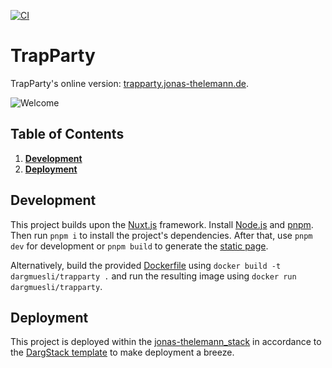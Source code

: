 [![CI](https://github.com/dargmuesli/trapparty/actions/workflows/ci.yml/badge.svg)](https://github.com/dargmuesli/trapparty/actions/workflows/ci.yml)

# TrapParty

TrapParty's online version: [trapparty.jonas-thelemann.de](https://trapparty.jonas-thelemann.de/).

![Welcome](https://trapparty.jonas-thelemann.de/__og_image__/og.png "TrapParty")

## Table of Contents
1. **[Development](#development)**
1. **[Deployment](#deployment)**

## Development
This project builds upon the [Nuxt.js](https://nuxtjs.org/) framework.
Install [Node.js](https://nodejs.org/) and [pnpm](https://pnpm.io/).
Then run `pnpm i` to install the project's dependencies.
After that, use `pnpm dev` for development or `pnpm build` to generate the [static page](https://nuxtjs.org/blog/going-full-static).

Alternatively, build the provided [Dockerfile](https://www.docker.com/) using `docker build -t dargmuesli/trapparty .` and run the resulting image using `docker run dargmuesli/trapparty`.

## Deployment
This project is deployed within the [jonas-thelemann_stack](https://github.com/dargmuesli/jonas-thelemann_stack/) in accordance to the [DargStack template](https://github.com/dargstack/dargstack_template/) to make deployment a breeze.
